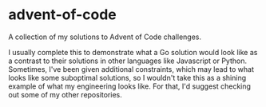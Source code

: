 # advent-of-code

A collection of my solutions to Advent of Code challenges.

I usually complete this to demonstrate what a Go solution would look like as a
contrast to their solutions in other languages like Javascript or Python.
Sometimes, I've been given additional constraints, which may lead to what looks
like some suboptimal solutions, so I wouldn't take this as a shining example
of what my engineering looks like. For that, I'd suggest checking out some of
my other repositories.

